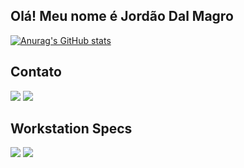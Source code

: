 ## Olá! Meu nome é Jordão Dal Magro

[![Anurag's GitHub stats](https://github-readme-stats.vercel.app/api/top-langs/?username=JordaoDM&theme=blue-green)](https://github.com/anuraghazra/github-readme-stats)


## Contato
<a href="mailto:jordaopepo@gmail.com"><img src="https://img.shields.io/badge/Gmail-D14836?style=for-the-badge&logo=gmail&logoColor=white"></img></a>
<a href="https://www.instagram.com/jordaodm/"><img src="https://img.shields.io/badge/Instagram-E4405F?style=for-the-badge&logo=instagram&logoColor=white"></img></a>

## Workstation Specs
<img src="https://img.shields.io/badge/Intel-Core_i7_7th-0071C5?style=for-the-badge&logo=intel&logoColor=white"></img>
<img src="https://img.shields.io/badge/NVIDIA-GTX1660_Super-76B900?style=for-the-badge&logo=nvidia&logoColor=white"></img>

